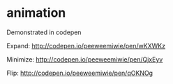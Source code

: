 # animation

Demonstrated in codepen

Expand:
http://codepen.io/peeweemiwie/pen/wKXWKz

Minimize:
http://codepen.io/peeweemiwie/pen/QjxEyv

Flip:
http://codepen.io/peeweemiwie/pen/qOKNOg
